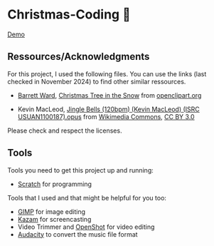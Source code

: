 # Christmas-Coding 🎄

[Demo](https://www.youtube.com/watch?v=NckQHZKZRUk)

## Ressources/Acknowledgments

For this project, I used the following files. You can use the links (last checked in November 2024) to find other similar ressources.

- [Barrett Ward](https://openclipart.org/artist/barrettward), [Christmas Tree in the Snow](https://openclipart.org/detail/188789/christmas-tree-in-the-snow) from [openclipart.org](https://openclipart.org)

- Kevin MacLeod, [Jingle Bells (120bpm) (Kevin MacLeod) (ISRC USUAN1100187).opus](https://commons.wikimedia.org/wiki/File:Jingle_Bells_(120bpm)_(Kevin_MacLeod)_(ISRC_USUAN1100187).opus) from [Wikimedia Commons](https://commons.wikimedia.org), [CC BY 3.0](https://creativecommons.org/licenses/by/3.0)

Please check and respect the licenses.

## Tools

Tools you need to get this project up and running:

- [Scratch](https://scratch.mit.edu) for programming

Tools that I used and that might be helpful for you too:

- [GIMP](https://www.gimp.org/) for image editing
- [Kazam](https://launchpad.net/kazam) for screencasting
- Video Trimmer and [OpenShot](https://www.openshot.org/) for video editing
- [Audacity](https://www.audacityteam.org/) to convert the music file format
